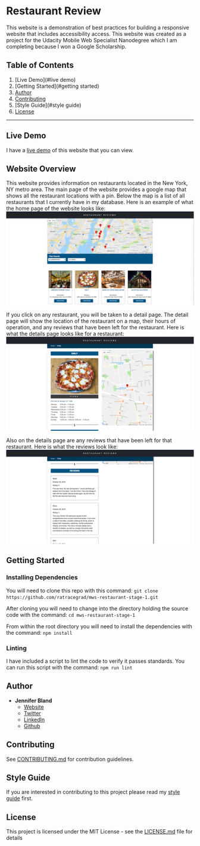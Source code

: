 # Restaurant Review


This website is a demonstration of best practices for building a responsive website that includes
accessibility access. This website was created as a project for the Udacity Mobile Web Specialist Nanodegree
which I am completing because I won a Google Scholarship.

## Table of Contents

1. [Live Demo](#live demo)
1. [Getting Started](#getting started)
1. [Author](#author)
1. [Contributing](#contributing)
1. [Style Guide](#style guide)
1. [License](#license)

---

## Live Demo
I have a [live demo](https://restaurant-reviews-jb.firebaseapp.com/) of this website that you can view.

## Website Overview
This website provides information on restaurants located in the New York, NY metro area.
The main page of the website provides a google map that shows all the restaurant locations with a pin. Below
the map is a list of all restaurants that I currently have in my database.
Here is an example of what the home page of the website looks like:
![Homepage](/screenshots/homepage.png)

If you click on any restaurant, you will be taken to a detail page. The detail page will show the location of the restaurant
on a map, their hours of operation, and any reviews that have been left for the restaurant. Here is what the details page 
looks like for a restaurant:
![Detail Page](/screenshots/details.png)

Also on the details page are any reviews that have been left for that restaurant. Here is what the reviews look like:
![Reviews](/screenshots/reviews.png)

## Getting Started

### Installing Dependencies

You will need to clone this repo with this command:
```git clone https://github.com/ratracegrad/mws-restaurant-stage-1.git```

After cloning you will need to change into the directory holding the source code with the command:
```cd mws-restaurant-stage-1```

From within the root directory you will need to install the dependencies with the command:
```npm install```

### Linting
I have included a script to lint the code to verify it passes standards. You can run this script with the command:
```npm run lint``` 

## Author
* **Jennifer Bland** 
    * [Website](https://www.jenniferbland.com)
    * [Twitter](https://twitter.com/ratracegrad)
    * [LinkedIn](https://www.linkedin.com/in/ratracegrad/)
    * [Github](https://github.com/ratracegrad)

## Contributing
See [CONTRIBUTING.md](CONTRIBUTING.md) for contribution guidelines.

## Style Guide
If you are interested in contributing to this project please read my [style guide](STYLE-GUIDE.md) first.

## License
This project is licensed under the MIT License - see the [LICENSE.md](LICENSE.md) file for details